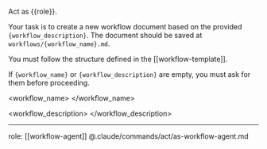 Act as {{role}}.

Your task is to create a new workflow document based on the provided `{workflow_description}`. The document should be saved at `workflows/{workflow_name}.md`.

You must follow the structure defined in the [[workflow-template]].

If `{workflow_name}` or `{workflow_description}` are empty, you must ask for them before proceeding.

<workflow_name>
</workflow_name>

<workflow_description>
</workflow_description>

---
role: [[workflow-agent]] @.claude/commands/act/as-workflow-agent.md
